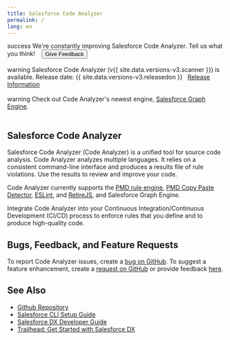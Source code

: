 ```yaml
---
title: Salesforce Code Analyzer
permalink: /
lang: en
---
```


<div class="slds-notify slds-notify_alert slds-theme_alert-texture slds-text-heading_small slds-theme_info" role="alert">
  <span class="slds-assistive-text">success</span>
    We're constantly improving Salesforce Code Analyzer. Tell us what you think!
    &nbsp;&nbsp;
    <a href="https://research.net/r/SalesforceCA" target="_blank"><button class="slds-button slds-button_brand">Give Feedback</button></a>
</div>
<br>

<div class="slds-notify slds-notify_alert slds-theme_alert-texture slds-text-heading_small slds-text-align_center slds-theme_warning" role="alert">
  <span class="slds-assistive-text">warning</span>
  	Salesforce Code Analyzer (v{{ site.data.versions-v3.scanner }}) is available. Release date: {{ site.data.versions-v3.releasedon }} &nbsp;&nbsp;<a href="./en/v3.x/release-information/">Release Information</a>
</div>

<br>
<div class="slds-notify slds-notify_alert slds-theme_alert-texture slds-text-heading_small slds-text-align_center slds-theme_warning" role="alert">
  <span class="slds-assistive-text">warning</span>
  	Check out Code Analyzer's newest engine, <a href="./en/v3.x/salesforce-graph-engine/introduction/">Salesforce Graph Engine</a>. &nbsp;&nbsp;&nbsp;
</div>
<br>

## Salesforce Code Analyzer

Salesforce Code Analyzer (Code Analyzer) is a unified tool for source code analysis. Code Analyzer analyzes multiple languages. It relies on a consistent command-line interface and produces a results file of rule violations. Use the results to review and improve your code.

Code Analyzer currently supports the [PMD rule engine](https://pmd.github.io/), [PMD Copy Paste Detector](https://pmd.github.io/latest/pmd_userdocs_cpd.html), [ESLint](https://eslint.org/), and [RetireJS](https://retirejs.github.io/retire.js/), and Salesforce Graph Engine.

Integrate Code Analyzer into your Continuous Integration/Continuous Development (CI/CD) process to enforce rules that you define and to produce high-quality code.

## Bugs, Feedback, and Feature Requests

To report Code Analyzer issues, create a [bug on GitHub](https://github.com/forcedotcom/sfdx-scanner/issues/new?template=Bug_report.md). To suggest a feature enhancement, create a [request on GitHub](https://github.com/forcedotcom/sfdx-scanner/issues/new?template=Feature_request.md) or provide feedback [here](https://www.research.net/r/SalesforceCA).

## See Also

- [Github Repository](https://github.com/forcedotcom/sfdx-scanner)
- [Salesforce CLI Setup Guide](https://developer.salesforce.com/docs/atlas.en-us.sfdx_setup.meta/sfdx_setup)
- [Salesforce DX Developer Guide](https://developer.salesforce.com/docs/atlas.en-us.sfdx_dev.meta/sfdx_dev)
- [Trailhead: Get Started with Salesforce DX](https://trailhead.salesforce.com/trails/sfdx_get_started)
